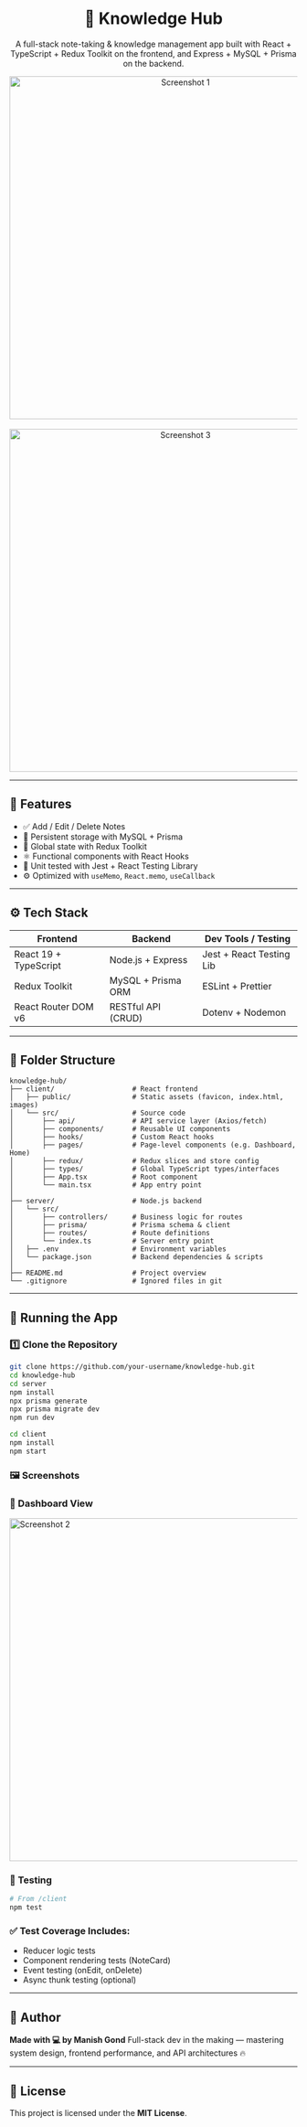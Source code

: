 <h1 align="center">🧠 Knowledge Hub</h1>

<p align="center">
  A full-stack note-taking & knowledge management app built with React + TypeScript + Redux Toolkit on the frontend, and Express + MySQL + Prisma on the backend.
</p>

<p align="center"> 
  <img src="https://github.com/user-attachments/assets/f20f176c-fe03-4b21-90e7-7bb2b3c992c1" width="600" alt="Screenshot 1" /> 
  <br/><br/> 
  <img src="https://github.com/user-attachments/assets/5dab4c83-6a17-4ac8-bf2a-c75456b96e04" width="600" alt="Screenshot 3" /> 
</p>

---

## 🚀 Features

* ✅ Add / Edit / Delete Notes
* 💾 Persistent storage with MySQL + Prisma
* 🔁 Global state with Redux Toolkit
* ⚛️ Functional components with React Hooks
* 🧪 Unit tested with Jest + React Testing Library
* ⚙️ Optimized with `useMemo`, `React.memo`, `useCallback`

---

## ⚙️ Tech Stack

| Frontend              | Backend            | Dev Tools / Testing      |
| --------------------- | ------------------ | ------------------------ |
| React 19 + TypeScript | Node.js + Express  | Jest + React Testing Lib |
| Redux Toolkit         | MySQL + Prisma ORM | ESLint + Prettier        |
| React Router DOM v6   | RESTful API (CRUD) | Dotenv + Nodemon         |

---

## 📁 Folder Structure

```
knowledge-hub/
├── client/                   # React frontend
│   ├── public/               # Static assets (favicon, index.html, images)
│   └── src/                  # Source code
│       ├── api/              # API service layer (Axios/fetch)
│       ├── components/       # Reusable UI components
│       ├── hooks/            # Custom React hooks
│       ├── pages/            # Page-level components (e.g. Dashboard, Home)
│       ├── redux/            # Redux slices and store config
│       ├── types/            # Global TypeScript types/interfaces
│       ├── App.tsx           # Root component
│       └── main.tsx          # App entry point
│
├── server/                   # Node.js backend
│   └── src/
│       ├── controllers/      # Business logic for routes
│       ├── prisma/           # Prisma schema & client
│       ├── routes/           # Route definitions
│       └── index.ts          # Server entry point
│   ├── .env                  # Environment variables
│   └── package.json          # Backend dependencies & scripts
│
├── README.md                 # Project overview
└── .gitignore                # Ignored files in git
```


---

## 🧪 Running the App

### 1️⃣ Clone the Repository

```bash
git clone https://github.com/your-username/knowledge-hub.git
cd knowledge-hub
cd server
npm install
npx prisma generate
npx prisma migrate dev
npm run dev

cd client
npm install
npm start
```

### 🖼️ Screenshots

### 🧠 Dashboard View

<img src="https://github.com/user-attachments/assets/667d4810-9399-44ed-871f-ea582cc639ae" width="600" alt="Screenshot 2" /> 

### 🧪 Testing

```bash
# From /client
npm test
```

### ✅ Test Coverage Includes:

* Reducer logic tests
* Component rendering tests (NoteCard)
* Event testing (onEdit, onDelete)
* Async thunk testing (optional)
---

## 🙌 Author

**Made with 💻 by Manish Gond**
Full-stack dev in the making — mastering system design, frontend performance, and API architectures 🔥

---

## 📜 License

This project is licensed under the **MIT License**.

